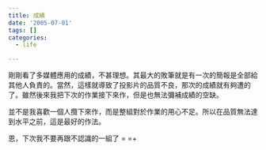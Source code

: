 ```yaml
---
title: 成績
date: '2005-07-01'
tags: []
categories:
  - life

---
```

剛剛看了多媒體應用的成績，不甚理想。其最大的敗筆就是有一次的簡報是全部給其他人負責的。當然，這樣就導致了投影片的品質不良，那次的成績就有夠遭的了。雖然後來我把下次的作業接下來作，但是也無法彌補成績的空缺。  
  
並不是我喜歡一個人攬下來作，而是整組對於作業的用心不足。所以在品質無法達到水平之前，這是最好的作法。  
  
恩，下次我不要再跟不認識的一組了 = =+